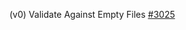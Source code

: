 (v0) Validate Against Empty Files [#3025](https://github.com/department-of-veterans-affairs/vets-api/pull/3025)
